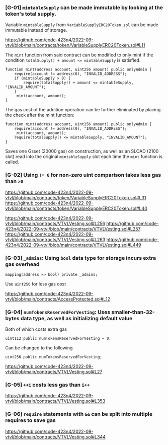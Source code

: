 ### [G-01] `mintableSupply` can be made immutable by looking at the token's total supply.

Variable `mintableSupply` from `VariableSupplyERC20Token.sol` can be made immutable instead of storage.

https://github.com/code-423n4/2022-09-vtvl/blob/main/contracts/token/VariableSupplyERC20Token.sol#L11

The `mint` function from said contract can be modified to only mint if the condition `totalSupply() + amount <= mintableSupply` is satisfied.

```solidity=
function mint(address account, uint256 amount) public onlyAdmin {
    require(account != address(0), "INVALID_ADDRESS");
    if (mintableSupply > 0) {
        require(totalSupply() + amount <= mintableSupply, "INVALID_AMOUNT");
    }
    _mint(account, amount);
}
```

The gas cost of the addition operation can be further eliminated by placing the check after the mint function:

```solidity=
function mint(address account, uint256 amount) public onlyAdmin {
    require(account != address(0), "INVALID_ADDRESS");
    _mint(account, amount);
    require(totalSupply() <= mintableSupply, "INVALID_AMOUNT");
}
```

Saves one Gsset (20000 gas) on construction, as well as an SLOAD (2100 slot) read into the original `mintableSupply` slot each time the `mint` function is called.

### [G-02] Using `!= 0` for non-zero uint comparison takes less gas than `>0`

https://github.com/code-423n4/2022-09-vtvl/blob/main/contracts/token/VariableSupplyERC20Token.sol#L31
https://github.com/code-423n4/2022-09-vtvl/blob/main/contracts/token/VariableSupplyERC20Token.sol#L40

https://github.com/code-423n4/2022-09-vtvl/blob/main/contracts/VTVLVesting.sol#L256
https://github.com/code-423n4/2022-09-vtvl/blob/main/contracts/VTVLVesting.sol#L257
https://github.com/code-423n4/2022-09-vtvl/blob/main/contracts/VTVLVesting.sol#L263
https://github.com/code-423n4/2022-09-vtvl/blob/main/contracts/VTVLVesting.sol#L449

### [G-03] `_admins`: Using `bool` data type for storage incurs extra gas overhead

```solidity=
mapping(address => bool) private _admins;
```

Use `uint256` for less gas cost

https://github.com/code-423n4/2022-09-vtvl/blob/main/contracts/AccessProtected.sol#L12

### [G-04] `numTokensReservedForVesting`: Uses smaller-than-32-bytes data type, as well as initializing default value

Both of which costs extra gas

```solidity=
uint112 public numTokensReservedForVesting = 0;
```

Can be changed to the following

```solidity=
uint256 public numTokensReservedForVesting;
```

https://github.com/code-423n4/2022-09-vtvl/blob/main/contracts/VTVLVesting.sol#L27

### [G-05] `++i` costs less gas than `i++`

https://github.com/code-423n4/2022-09-vtvl/blob/main/contracts/VTVLVesting.sol#L353

### [G-06] `require` statements with `&&` can be split into multiple requires to save gas

https://github.com/code-423n4/2022-09-vtvl/blob/main/contracts/VTVLVesting.sol#L344


